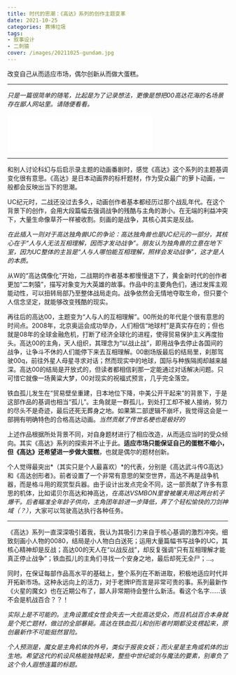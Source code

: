 ```yaml
---
title: 时代的思潮：《高达》系列的创作主题变革
date: 2021-10-25
categories: 赛博垃圾
tags: 
- 叙事设计
- 二刺猿
cover: /images/20211025-gundam.jpg
---
```


改变自己从而适应市场，偶尔创新从而做大蛋糕。

<!--more-->

---

*只是一篇很简单的随笔，比起是为了记录想法，更像是想把00高达花海的名场景存在鄙人网站里。请随便看看。*

<!DOCTYPE html>
<html>
<head>
	<meta charset="utf-8">
	<title>trust you</title>
</head>
<body>
<iframe frameborder="no" border="0" marginwidth="0" marginheight="0" width=330 height=86 src="//music.163.com/outchain/player?type=2&id=566212&auto=0&height=66"></iframe>
</body>
</html>

<br/>

---

和别人讨论科幻与后启示录主题的动画番剧时，感觉《高达》这个系列的主题基调变化很有意思。《高达》是日本动画界的标杆题材，作为受众最广的萝卜动画，一般都会反映出当下的思潮。

UC纪元时，二战还没过去多久，动画创作者基本都经历过那个战乱年代。在这个背景下的创作，会用大段篇幅去强调战争的残酷与主角的渺小。在无端的利益冲突下，大量生命像草芥一样被收割。刻画的是战争，其核心其实是反战。

*在此插入一则对于高达独角兽UC的争论：高达独角兽也是UC纪元的一部分，其核心在于“人与人无法互相理解，因而才发动战争”。朋友认为独角兽的立意在地下室，因为UC整体的主旨是“人与人哪怕能互相理解，照样会发动战争”，这才是人的本质。*

从W的“高达偶像化”开始，二战期的作者基本都慢慢退下了，黄金新时代的创作者更加“二刺猿”，描写对象变为大英雄的故事。作品中的主要角色们，通过发挥主观能动性，可以扭转局部乃至整体战局走向。战争依然会无情地夺取生命，但只要个人信念坚定，就能够改变残酷的现实。

再往后的高达00，主题变为“人与人的互相理解”。00所处的年代是个很有意思的时间点。2008年，北京奥运会成功举办，人们相信“地球村”是真实存在的；但也就是08年的全球金融危机，打断了经济全球化的进程，使得贸易保护主义再度抬头。高达00的主角，天人组织，其理念为“以战止战”，即用战争去停止各国间的战争，让争斗不休的人们能停下来去互相理解。00剧场版最后的结局里，刹那驾驶00q，前往外星人母星寻求对话；然而现实中的地球，国际与种族隔阂却越来越深。高达00的结局是开放式的，但读者都相信刹那一定能通过对话解决问题。只可惜它就像一场黄粱大梦，00对现实的祝福式预言，几乎完全落空。

铁血孤儿发生在“贸易壁垒重建，日本地位下降，中美公开干起来”的背景下，于是这部作品的基调也相当“孤儿”。主角就是一群孤儿，到处打工却不被人接纳，努力的尽头不是奇迹，最后还死无葬身之地。如果第二部逻辑不崩坏，我觉得这会是一部拥有明确特色的合格高达动画。*当然贡献了传世名梗也是极好的*

上述作品根据所处背景不同，对自身题材进行了相应改造，从而适应当时的受众倾向。其实《高达》系列的探索并不止于此。**适应市场只能保证自己的蛋糕不缩小，但《高达》还希望进一步做大蛋糕**，也就是偶尔的题材创新。

个人觉得最突出*（其实只是个人最喜欢）*的代表，分别是《高达武斗传G高达》和《高达创形者》。前者设置了一个非常有意思的架空世界，高达不再是战争机器，而是格斗用的观赏型兵器。由于设计出发点完全不同，这一部贡献了许多有意思的机体，比如诺贝尔高达和神高达，*在高达VSMBON里曾被屠夫用这两台机子爆干。*后者瞄准全年龄子供向，主角团年龄进一步降低，弄了个轻松愉快的刀剑神域*（？）*，大家可以驾驶高达执行各种任务。

---

《高达》系列一直深深吸引着我，我认为其吸引力来自于核心基调的激烈冲突。细致刻画小人物的0080，结局是小人物白白送死；运用大量篇幅书写战争的UC，其核心精神却是反战；高达00的天人在“以战反战”，却反复强调“只有互相理解才能真正停止战争”；铁血孤儿的主角们寻找一个安身之地，最后却死无全尸；…。

同时，在保证每部作品高水平的基础上，整个系列在不断进取，积极地适应时代并开拓新市场。这种永远向上的活力，对于老牌IP而言是非常可贵的事。系列最新作《火星的魔女》也在近期公布了，鄙人非常期待会整什么新活。看这个名字……该不会是机战百合？？！

*实际上是不可能的。主角设置成女性会失去一大批高达受众，而且机战百合本身就是个死亡题材，做过的全部暴毙。高达在铁血孤儿和创形者时期都没支楞起来，原创最新作不可能挺然冒险。*

*个人预测是，魔女是主角机体的外号，类似于报丧女妖；而火星是主角或机体的出生地。希望这代的机设风格能独特起来，整些中世纪或剑与魔法的要素，别辜负了这个令人遐想连篇的标题。*



<br/>

